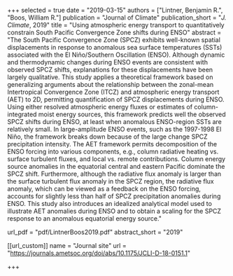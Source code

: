 +++
selected = true
date = "2019-03-15"
authors = ["Lintner, Benjamin R.", "Boos, William R."]
publication = "Journal of Climate"
publication_short = "*J. Climate*, 2019"
title = "Using atmospheric energy transport to quantitatively constrain South Pacific Convergence Zone shifts during ENSO"
abstract = "The South Pacific Convergence Zone (SPCZ) exhibits well-known spatial displacements in response to anomalous sea surface temperatures (SSTs) associated with the El Niño/Southern Oscillation (ENSO). Although dynamic and thermodynamic changes during ENSO events are consistent with observed SPCZ shifts, explanations for these displacements have been largely qualitative. This study applies a theoretical framework based on generalizing arguments about the relationship between the zonal-mean Intertropical Convergence Zone (ITCZ) and atmospheric energy transport (AET) to 2D, permitting quantification of SPCZ displacements during ENSO. Using either resolved atmospheric energy fluxes or estimates of column-integrated moist energy sources, this framework predicts well the observed SPCZ shifts during ENSO, at least when anomalous ENSO-region SSTs are relatively small. In large-amplitude ENSO events, such as the 1997-1998 El Niño, the framework breaks down because of the large change SPCZ precipitation intensity. The AET framework permits decomposition of the ENSO forcing into various components, e.g., column radiative heating vs. surface turbulent fluxes, and local vs. remote contributions. Column energy source anomalies in the equatorial central and eastern Pacific dominate the SPCZ shift. Furthermore, although the radiative flux anomaly is larger than the surface turbulent flux anomaly in the SPCZ region, the radiative flux anomaly, which can be viewed as a feedback on the ENSO forcing, accounts for slightly less than half of SPCZ precipitation anomalies during ENSO. This study also introduces an idealized analytical model used to illustrate AET anomalies during ENSO and to obtain a scaling for the SPCZ response to an anomalous equatorial energy source."

url_pdf = "pdf/LintnerBoos2019.pdf"
abstract_short =  "2019"

[[url_custom]]
    name = "Journal site"
    url = "https://journals.ametsoc.org/doi/abs/10.1175/JCLI-D-18-0151.1"

+++

